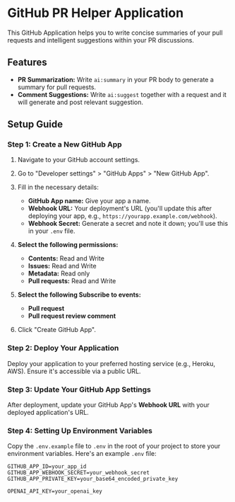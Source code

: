 # GitHub PR Helper Application

This GitHub Application helps you to write concise summaries of your pull requests and intelligent suggestions within your PR discussions.

## Features

- **PR Summarization:** Write `ai:summary` in your PR body to generate a summary for pull requests.
- **Comment Suggestions:** Write `ai:suggest` together with a request and it will generate and post relevant suggestion.

## Setup Guide

### Step 1: Create a New GitHub App

1. Navigate to your GitHub account settings.
2. Go to "Developer settings" > "GitHub Apps" > "New GitHub App".
3. Fill in the necessary details:
   - **GitHub App name:** Give your app a name.
   - **Webhook URL:** Your deployment's URL (you'll update this after deploying your app, e.g., `https://yourapp.example.com/webhook`).
   - **Webhook Secret:** Generate a secret and note it down; you'll use this in your `.env` file.
   
4. **Select the following permissions:**
   - **Contents:** Read and Write
   - **Issues:** Read and Write
   - **Metadata:** Read only
   - **Pull requests:** Read and Write

5. **Select the following Subscribe to events:**
   - **Pull request**
   - **Pull request review comment**

6. Click "Create GitHub App".

### Step 2: Deploy Your Application

Deploy your application to your preferred hosting service (e.g., Heroku, AWS). Ensure it's accessible via a public URL.

### Step 3: Update Your GitHub App Settings

After deployment, update your GitHub App's **Webhook URL** with your deployed application's URL.

### Step 4: Setting Up Environment Variables

Copy the `.env.example` file to `.env` in the root of your project to store your environment variables. Here's an example `.env` file:

```env
GITHUB_APP_ID=your_app_id
GITHUB_APP_WEBHOOK_SECRET=your_webhook_secret
GITHUB_APP_PRIVATE_KEY=your_base64_encoded_private_key

OPENAI_API_KEY=your_openai_key
